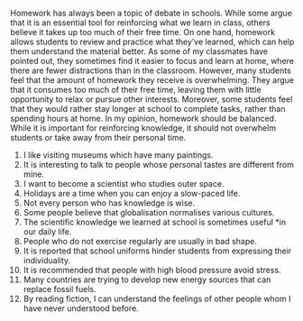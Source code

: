 Homework has always been a topic of debate in schools. While some argue that it is an essential tool for reinforcing what we learn in class, others believe it takes up too much of their free time.
On one hand, homework allows students to review and practice what they’ve learned, which can help them understand the material better. As some of my classmates have pointed out, they sometimes find it easier to focus and learn at home, where there are fewer distractions than in the classroom.
However, many students feel that the amount of homework they receive is overwhelming. They argue that it consumes too much of their free time, leaving them with little opportunity to relax or pursue other interests. Moreover, some students feel that they would rather stay longer at school to complete tasks, rather than spending hours at home.
In my opinion, homework should be balanced. While it is important for reinforcing knowledge, it should not overwhelm students or take away from their personal time.
1. I like visiting museums which have many paintings. 
2. It is interesting to talk to people whose personal tastes are different from mine.
3. I want to become a scientist who studies outer space.
4. Holidays are a time when you can enjoy a slow-paced life.
5. Not every person who has knowledge is wise.
6. Some people believe that globalisation normalises various cultures.
7. The scientific knowledge we learned at school is sometimes useful *in our daily life.
8. People who do not exercise regularly are usually in bad shape. 
9. It is reported that school uniforms hinder students from expressing their individuality.
10. It is recommended that people with high blood pressure avoid stress.
11. Many countries are trying to develop new energy sources that can replace fossil fuels. 
12. By reading fiction, I can understand the feelings of other people whom I have never understood before.
